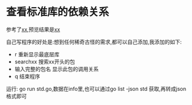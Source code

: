 # 查看标准库的依赖关系

参考了[xx](https://www.cnblogs.com/ios122/p/7639478.html),预览结果是[xx](https://gallery.echartsjs.com/editor.html?c=xSyJNqh8nW)

自己写程序的好处是:想到任何稀奇古怪的需求,都可以自己添加,我添加的如下:
- r 重新显示最底层库
- searchxx 搜索xx开头的包
- 输入完整的包名 显示此包的调用关系
- q 结束程序

运行: go run std.go,数据在info里,也可以通过go list -json std 获取,再转成json格式即可


